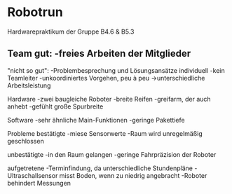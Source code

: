 Robotrun
========

Hardwarepraktikum der Gruppe B4.6 &amp; B5.3

Team
gut:
-freies Arbeiten der Mitglieder
-

"nicht so gut":
-Problembesprechung und Lösungsansätze individuell
-kein Teamleiter
-unkoordiniertes Vorgehen, peu à peu
->unterschiedliche Arbeitsleistung


Hardware
-zwei baugleiche Roboter
-breite Reifen
-greifarm, der auch anhebt
-gefühlt große Spurbreite


Software
-sehr ähnliche Main-Funktionen
-geringe Pakettiefe



Probleme
bestätigte
-miese Sensorwerte
-Raum wird unregelmäßig geschlossen

unbestätigte
-in den Raum gelangen
-geringe Fahrpräzision der Roboter

aufgetretene
-Terminfindung, da unterschiedliche Stundenpläne
-Ultraschallsensor misst Boden, wenn zu niedrig angebracht
-Roboter behindert Messungen
